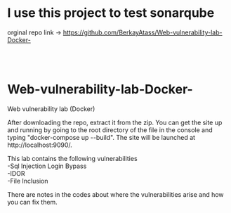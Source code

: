 # I use this project to test sonarqube<br />
orginal repo link -> https://github.com/BerkayAtass/Web-vulnerability-lab-Docker-

<br />
<br />

# Web-vulnerability-lab-Docker-
Web vulnerability lab (Docker)

After downloading the repo, extract it from the zip. You can get the site up and running by going to the root directory of the file in the console and typing "docker-compose up --build". The site will be launched at http://localhost:9090/.<br />

This lab contains the following vulnerabilities<br />
  -Sql Injection Login Bypass<br />
  -IDOR<br />
  -File Inclusion<br />

There are notes in the codes about where the vulnerabilities arise and how you can fix them.
